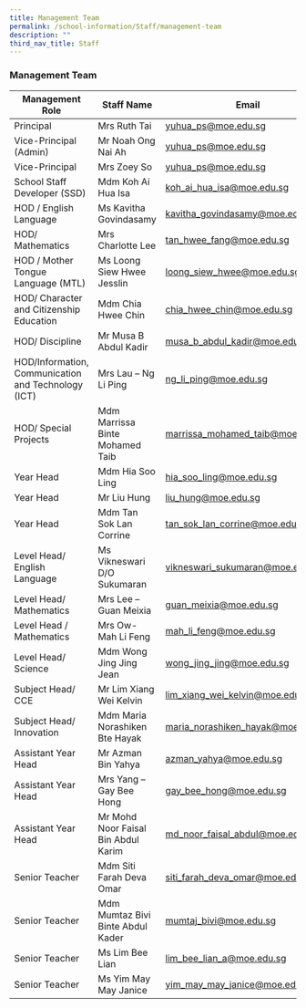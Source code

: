 ```yaml
---
title: Management Team
permalink: /school-information/Staff/management-team
description: ""
third_nav_title: Staff
---
```

### Management Team

| Management Role | Staff Name | Email |
|---|---|---|
| Principal | Mrs Ruth Tai | yuhua_ps@moe.edu.sg |
| Vice-Principal (Admin)     | Mr Noah Ong Nai Ah | yuhua_ps@moe.edu.sg |
| Vice-Principal | Mrs Zoey So | yuhua_ps@moe.edu.sg |
| School Staff Developer (SSD) | Mdm Koh Ai Hua Isa | koh_ai_hua_isa@moe.edu.sg |
| HOD / English Language | Ms Kavitha Govindasamy | kavitha_govindasamy@moe.edu.sg |
| HOD/ Mathematics | Mrs Charlotte Lee | tan_hwee_fang@moe.edu.sg |
| HOD / Mother Tongue Language (MTL) | Ms Loong Siew Hwee Jesslin | loong_siew_hwee@moe.edu.sg |
| HOD/ Character and Citizenship Education | Mdm Chia Hwee Chin | chia_hwee_chin@moe.edu.sg |
| HOD/ Discipline | Mr Musa B Abdul Kadir | musa_b_abdul_kadir@moe.edu.sg |
| HOD/Information, Communication and Technology (ICT) | Mrs Lau – Ng Li Ping | ng_li_ping@moe.edu.sg |
| HOD/ Special Projects | Mdm Marrissa Binte Mohamed Taib | marrissa_mohamed_taib@moe.edu.sg |
| Year Head | Mdm Hia Soo Ling | hia_soo_ling@moe.edu.sg |
| Year Head | Mr Liu Hung | liu_hung@moe.edu.sg |
| Year Head | Mdm Tan Sok Lan Corrine | tan_sok_lan_corrine@moe.edu.sg |
| Level Head/ English Language | Ms Vikneswari D/O Sukumaran | vikneswari_sukumaran@moe.edu.sg |
| Level Head/ Mathematics | Mrs Lee – Guan Meixia | guan_meixia@moe.edu.sg |
| Level Head / Mathematics | Mrs Ow- Mah Li Feng | mah_li_feng@moe.edu.sg |
| Level Head/ Science | Mdm Wong Jing Jing Jean | wong_jing_jing@moe.edu.sg |
| Subject Head/ CCE | Mr Lim Xiang Wei Kelvin | lim_xiang_wei_kelvin@moe.edu.sg |
| Subject Head/ Innovation | Mdm Maria Norashiken Bte Hayak | maria_norashiken_hayak@moe.edu.sg |
| Assistant Year Head | Mr Azman Bin Yahya | azman_yahya@moe.edu.sg |
| Assistant Year Head | Mrs Yang – Gay Bee Hong | gay_bee_hong@moe.edu.sg |
| Assistant Year Head | Mr Mohd Noor Faisal Bin Abdul Karim | md_noor_faisal_abdul@moe.edu.sg |
| Senior Teacher | Mdm Siti Farah Deva Omar | siti_farah_deva_omar@moe.edu.sg |
| Senior Teacher | Mdm Mumtaz Bivi Binte Abdul Kader | mumtaj_bivi@moe.edu.sg |
| Senior Teacher | Ms Lim Bee Lian | lim_bee_lian_a@moe.edu.sg |
| Senior Teacher | Ms Yim May May Janice | yim_may_may_janice@moe.edu.sg |